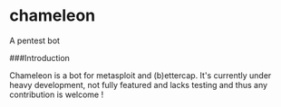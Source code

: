 # chameleon
A pentest bot

###Introduction

Chameleon is a bot for metasploit and (b)ettercap. It's currently under heavy development, not fully featured and lacks testing and thus any contribution is welcome !
